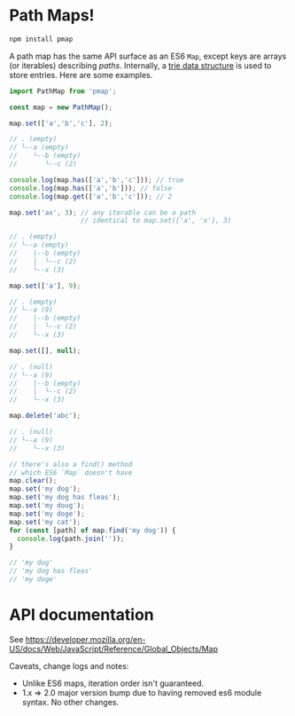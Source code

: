 # Path Maps!

```bash
npm install pmap
```

A path map has the same API surface as an ES6 `Map`, except keys are arrays (or iterables) describing *paths*.
Internally, a [trie data structure](https://en.wikipedia.org/wiki/Trie) is used to store entries.
Here are some examples.

```js
import PathMap from 'pmap';

const map = new PathMap();

map.set(['a','b','c'], 2);

// . (empty)
// └--a (empty)
//    └--b (empty)
//       └--c (2)

console.log(map.has(['a','b','c'])); // true
console.log(map.has(['a','b'])); // false
console.log(map.get(['a','b','c'])); // 2

map.set('ax', 3); // any iterable can be a path
                  // identical to map.set(['a', 'x'], 3)

// . (empty)
// └--a (empty)
//    |--b (empty)
//    |  └--c (2)
//    └--x (3)

map.set(['a'], 9);

// . (empty)
// └--a (9)
//    |--b (empty)
//    |  └--c (2)
//    └--x (3)

map.set([], null);

// . (null)
// └--a (9)
//    |--b (empty)
//    |  └--c (2)
//    └--x (3)

map.delete('abc');

// . (null)
// └--a (9)
//    └--x (3)

// there's also a find() method
// which ES6 `Map` doesn't have
map.clear();
map.set('my dog');
map.set('my dog has fleas');
map.set('my doug');
map.set('my doge');
map.set('my cat');
for (const [path] of map.find('my dog')) {
  console.log(path.join(''));
}

// 'my dog'
// 'my dog has fleas'
// 'my doge'
```

# API documentation

See https://developer.mozilla.org/en-US/docs/Web/JavaScript/Reference/Global_Objects/Map

Caveats, change logs and notes:

 * Unlike ES6 maps, iteration order isn't guaranteed.
 * 1.x => 2.0 major version bump due to having removed es6 module syntax. No other changes.

